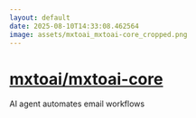 ```yaml
---
layout: default
date: 2025-08-10T14:33:08.462564
image: assets/mxtoai_mxtoai-core_cropped.png
---
```


# [mxtoai/mxtoai-core](https://github.com/mxtoai/mxtoai-core)

AI agent automates email workflows

